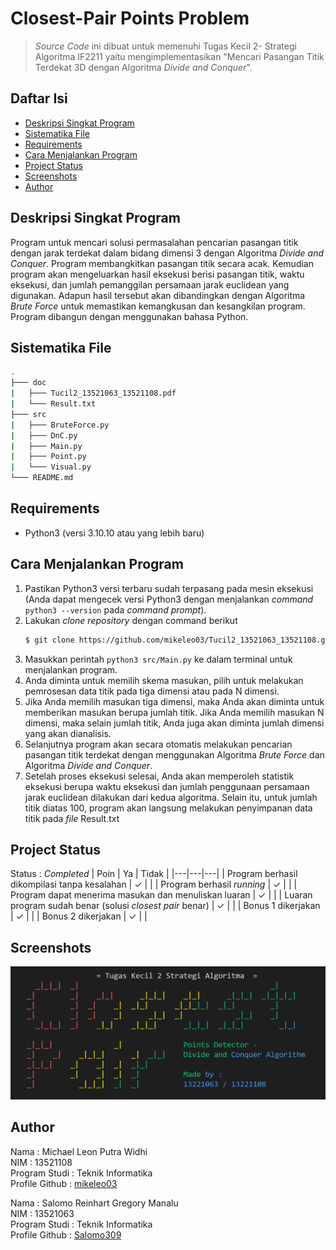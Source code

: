 # Closest-Pair Points Problem
> *Source Code* ini dibuat untuk memenuhi Tugas Kecil 2- Strategi Algoritma IF2211 yaitu mengimplementasikan 
> "Mencari Pasangan Titik Terdekat 3D dengan Algoritma *Divide and Conquer*".

## Daftar Isi
* [Deskripsi Singkat Program](#deskripsi-singkat-program)
* [Sistematika File](#sistematika-file)
* [Requirements](#requirements)
* [Cara Menjalankan Program](#cara-menjalankan-program)
* [Project Status](#project-status)
* [Screenshots](#pscreenshots)
* [Author](#author)

## Deskripsi Singkat Program
Program untuk mencari solusi permasalahan pencarian pasangan titik dengan jarak terdekat dalam bidang dimensi 3 dengan Algoritma *Divide and Conquer*. Program membangkitkan pasangan titik secara acak. Kemudian program akan mengeluarkan hasil eksekusi berisi pasangan titik, waktu eksekusi, dan jumlah pemanggilan persamaan jarak euclidean yang digunakan. Adapun hasil tersebut akan dibandingkan dengan Algoritma *Brute Force* untuk memastikan kemangkusan dan kesangkilan program. Program dibangun dengan menggunakan bahasa Python.

## Sistematika File
```bash
.
├─── doc
|   ├─── Tucil2_13521063_13521108.pdf
|   └─── Result.txt
├─── src
|   ├─── BruteForce.py
|   ├─── DnC.py
|   ├─── Main.py
|   ├─── Point.py
|   └─── Visual.py
└─── README.md
```

## Requirements
* Python3 (versi 3.10.10 atau yang lebih baru)

## Cara Menjalankan Program
1. Pastikan Python3 versi terbaru sudah terpasang pada mesin eksekusi (Anda dapat mengecek versi Python3 dengan menjalankan *command* `python3 --version` pada *command prompt*).
2. Lakukan *clone repository* dengan command berikut
    ``` bash
    $ git clone https://github.com/mikeleo03/Tucil2_13521063_13521108.git
    ```
3. Masukkan perintah `python3 src/Main.py` ke dalam terminal untuk menjalankan program.
4. Anda diminta untuk memilih skema masukan, pilih untuk melakukan pemrosesan data titik pada tiga dimensi atau pada N dimensi.
5. Jika Anda memilih masukan tiga dimensi, maka Anda akan diminta untuk memberikan masukan berupa jumlah titik. Jika Anda memilih masukan N dimensi, maka selain jumlah titik, Anda juga akan diminta jumlah dimensi yang akan dianalisis.
6. Selanjutnya program akan secara otomatis melakukan pencarian pasangan titik terdekat dengan menggunakan Algoritma *Brute Force* dan Algoritma *Divide and Conquer*.
7. Setelah proses eksekusi selesai, Anda akan memperoleh statistik eksekusi berupa waktu eksekusi dan jumlah penggunaan persamaan jarak euclidean dilakukan dari kedua algoritma. Selain itu, untuk jumlah titik diatas 100, program akan langsung melakukan penyimpanan data titik pada *file* Result.txt

## Project Status
Status : *Completed*
| Poin  | Ya | Tidak |
|---|---|---|
| Program berhasil dikompilasi tanpa kesalahan | ✓ |   |
| Program berhasil *running* | ✓ |   |
| Program dapat menerima masukan dan menuliskan luaran | ✓ |   |
| Luaran program sudah benar (solusi *closest pair* benar) | ✓ |  |
| Bonus 1 dikerjakan | ✓ |  |
| Bonus 2 dikerjakan | ✓ |  |

## Screenshots
![screenshots](doc/screenshots.PNG)

## Author
Nama : Michael Leon Putra Widhi </br>
NIM : 13521108 </br>
Program Studi : Teknik Informatika </br>
Profile Github : [mikeleo03](https://github.com/mikeleo03)

Nama : Salomo Reinhart Gregory Manalu </br>
NIM : 13521063 </br>
Program Studi : Teknik Informatika </br>
Profile Github : [Salomo309](https://github.com/Salomo309)